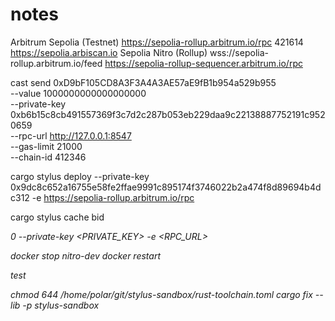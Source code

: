 # notes

Arbitrum Sepolia (Testnet)	https://sepolia-rollup.arbitrum.io/rpc	421614	https://sepolia.arbiscan.io	Sepolia	Nitro (Rollup)	wss://sepolia-rollup.arbitrum.io/feed	https://sepolia-rollup-sequencer.arbitrum.io/rpc



cast send 0xD9bF105CD8A3F3A4A3AE57aE9fB1b954a529b955 \
    --value 1000000000000000000 \
    --private-key 0xb6b15c8cb491557369f3c7d2c287b053eb229daa9c22138887752191c9520659 \
    --rpc-url http://127.0.0.1:8547 \
    --gas-limit 21000 \
    --chain-id 412346


cargo stylus deploy --private-key 0x9dc8c652a16755e58fe2ffae9991c895174f3746022b2a474f8d89694b4dc312 -e https://sepolia-rollup.arbitrum.io/rpc



cargo stylus cache bid <ADDRESS> 0 --private-key <PRIVATE_KEY> -e <RPC_URL>



docker stop nitro-dev
docker restart


test



chmod 644 /home/polar/git/stylus-sandbox/rust-toolchain.toml
cargo fix --lib -p stylus-sandbox
